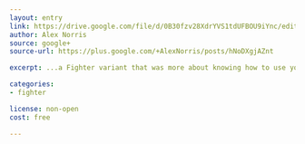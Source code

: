 ```yaml
---
layout: entry
link: https://drive.google.com/file/d/0B30fzv28XdrYVS1tdUFBOU9iYnc/edit
author: Alex Norris
source: google+
source-url: https://plus.google.com/+AlexNorris/posts/hNoDXgjAZnt

excerpt: ...a Fighter variant that was more about knowing how to use your gear than about being strong or having a special sword...

categories:
- fighter

license: non-open
cost: free

---
```

